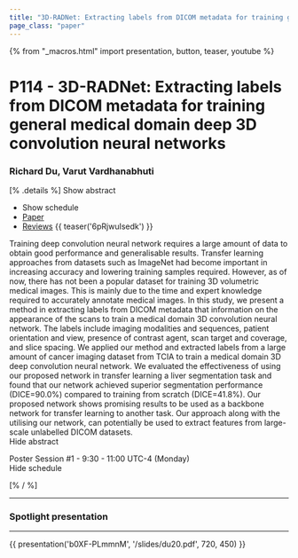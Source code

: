 ```yaml
---
title: "3D-RADNet: Extracting labels from DICOM metadata for training general medical domain deep 3D convolution neural networks"
page_class: "paper"
---
```


{% from "_macros.html" import presentation, button, teaser, youtube %}

# P114 - 3D-RADNet: Extracting labels from DICOM metadata for training general medical domain deep 3D convolution neural networks

### Richard Du, Varut Vardhanabhuti

[% .details %]
<a class="toggle_visibility" data-selector=".abstract" data-level="3">Show abstract</a>
- <a class="toggle_visibility" data-selector=".schedule" data-level="3">Show schedule</a>
- <a href="https://openreview.net/pdf?id=CCbuElJreP">Paper</a>
- <a href="https://openreview.net/forum?id=CCbuElJreP">Reviews</a>
{{ teaser('6pRjwuIsedk') }}

<p>
    <span class="abstract">
        Training deep convolution neural network requires a large amount of data to obtain good performance and generalisable results. Transfer learning approaches from datasets such as ImageNet had become important in increasing accuracy and lowering training samples required. However, as of now, there has not been a popular dataset for training 3D volumetric medical images. This is mainly due to the time and expert knowledge required to accurately annotate medical images. In this study, we present a method in extracting labels from DICOM metadata that information on the appearance of the scans to train a medical domain 3D convolution neural network. The labels include imaging modalities and sequences, patient orientation and view, presence of contrast agent, scan target and coverage, and slice spacing. We applied our method and extracted labels from a large amount of cancer imaging dataset from TCIA to train a medical domain 3D deep convolution neural network. We evaluated the effectiveness of using our proposed network in transfer learning a liver segmentation task and found that our network achieved superior segmentation performance (DICE=90.0%) compared to training from scratch (DICE=41.8%). Our proposed network shows promising results to be used as a backbone network for transfer learning to another task. Our approach along with the utilising our network, can potentially be used to extract features from large-scale unlabelled DICOM datasets.
        <br>
        <span class="actions"><a class="toggle_visibility" data-level="2">Hide abstract</a></span>
    </span>
</p>

<p>
    <span class="schedule">
        Poster Session #1  - 9:30 - 11:00 UTC-4 (Monday)
        <br>
        <span class="actions"><a class="toggle_visibility" data-level="2">Hide schedule</a></span>
    </span>
</p>

<!-- {{ button("Access paper channel", "https://chat.midl.io/channel/p114") }} -->
[% / %]

---

### Spotlight presentation

---

{{ presentation('b0XF-PLmmnM', '/slides/du20.pdf', 720, 450) }}